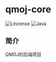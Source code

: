 # qmoj-core
![Lincense](https://img.shields.io/badge/License-MIT-green) 
![Java](https://img.shields.io/badge/Java-11-orange)

## 简介

QMOJ的后端项目